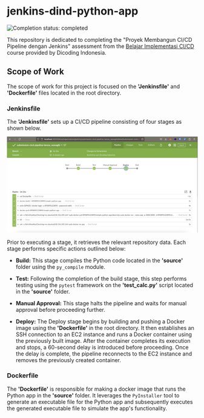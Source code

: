 # jenkins-dind-python-app

![Completion status: completed](https://img.shields.io/badge/COMPLETION%20STATUS-COMPLETED-success?style=for-the-badge)

This repository is dedicated to completing the "Proyek Membangun CI/CD Pipeline dengan Jenkins" assessment from the [Belajar Implementasi CI/CD](https://www.dicoding.com/academies/428) course provided by Dicoding Indonesia.

## Scope of Work

The scope of work for this project is focused on the **'Jenkinsfile'** and **'Dockerfile'** files located in the root directory.

### Jenkinsfile

The **'Jenkinsfile'** sets up a CI/CD pipeline consisting of four stages as shown below. 

![Alt Text](./jenkins.png)

Prior to executing a stage, it retrieves the relevant repository data. Each stage performs specific actions outlined below:

- **Build:**
This stage compiles the Python code located in the **'source'** folder using the `py_compile` module.

- **Test:**
Following the completion of the build stage, this step performs testing using the `pytest` framework on the **'test_calc.py'** script located in the **'source'** folder.

- **Manual Approval:**
This stage halts the pipeline and waits for manual approval before proceeding further.

- **Deploy:**
The Deploy stage begins by building and pushing a Docker image using the **'Dockerfile'** in the root directory. It then establishes an SSH connection to an EC2 instance and runs a Docker container using the previously built image. After the container completes its execution and stops, a 60-second delay is introduced before proceeding. Once the delay is complete, the pipeline reconnects to the EC2 instance and removes the previously created container. 

### Dockerfile

The **'Dockerfile'** is responsible for making a docker image that runs the Python app in the **'source'** folder. It leverages the `PyInstaller` tool to generate an executable file for the Python app and subsequently executes the generated executable file to simulate the app's functionality.
